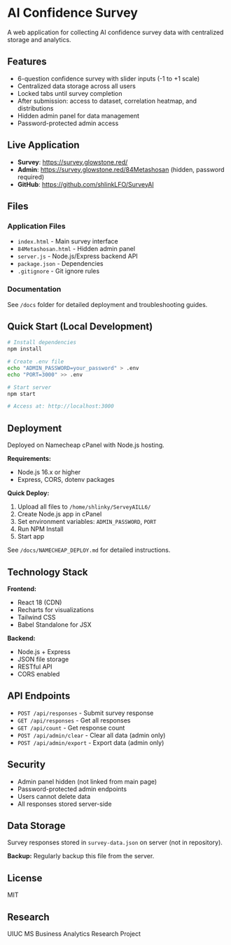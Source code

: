 # AI Confidence Survey

A web application for collecting AI confidence survey data with centralized storage and analytics.

## Features

- 6-question confidence survey with slider inputs (-1 to +1 scale)
- Centralized data storage across all users
- Locked tabs until survey completion
- After submission: access to dataset, correlation heatmap, and distributions
- Hidden admin panel for data management
- Password-protected admin access

## Live Application

- **Survey**: https://survey.glowstone.red/
- **Admin**: https://survey.glowstone.red/84Metashosan (hidden, password required)
- **GitHub**: https://github.com/shlinkLFO/SurveyAI

## Files

### Application Files
- `index.html` - Main survey interface
- `84Metashosan.html` - Hidden admin panel
- `server.js` - Node.js/Express backend API
- `package.json` - Dependencies
- `.gitignore` - Git ignore rules

### Documentation
See `/docs` folder for detailed deployment and troubleshooting guides.

## Quick Start (Local Development)

```bash
# Install dependencies
npm install

# Create .env file
echo "ADMIN_PASSWORD=your_password" > .env
echo "PORT=3000" >> .env

# Start server
npm start

# Access at: http://localhost:3000
```

## Deployment

Deployed on Namecheap cPanel with Node.js hosting.

**Requirements:**
- Node.js 16.x or higher
- Express, CORS, dotenv packages

**Quick Deploy:**
1. Upload all files to `/home/shlinky/ServeyAILL6/`
2. Create Node.js app in cPanel
3. Set environment variables: `ADMIN_PASSWORD`, `PORT`
4. Run NPM Install
5. Start app

See `/docs/NAMECHEAP_DEPLOY.md` for detailed instructions.

## Technology Stack

**Frontend:**
- React 18 (CDN)
- Recharts for visualizations
- Tailwind CSS
- Babel Standalone for JSX

**Backend:**
- Node.js + Express
- JSON file storage
- RESTful API
- CORS enabled

## API Endpoints

- `POST /api/responses` - Submit survey response
- `GET /api/responses` - Get all responses
- `GET /api/count` - Get response count
- `POST /api/admin/clear` - Clear all data (admin only)
- `POST /api/admin/export` - Export data (admin only)

## Security

- Admin panel hidden (not linked from main page)
- Password-protected admin endpoints
- Users cannot delete data
- All responses stored server-side

## Data Storage

Survey responses stored in `survey-data.json` on server (not in repository).

**Backup:** Regularly backup this file from the server.

## License

MIT

## Research

UIUC MS Business Analytics Research Project
